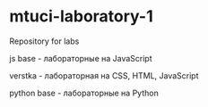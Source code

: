 # mtuci-laboratory-1
Repository for labs

js base - лабораторные на  JavaScript

verstka - лабораторная на CSS, HTML, JavaScript

python base - лабораторные на Python
